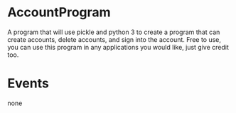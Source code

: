 # AccountProgram
A program that will use pickle and python 3 to create a program that can create accounts, delete accounts, and sign into the account.
Free to use, you can use this program in any applications you would like, just give credit too.
# Events
none
